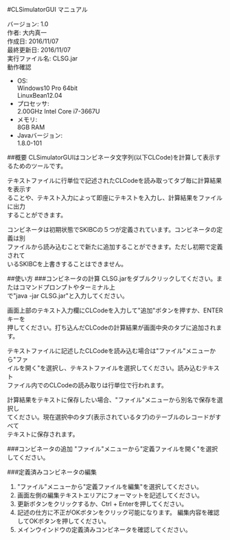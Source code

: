 #CLSimulatorGUI マニュアル

バージョン: 1.0  
作者: 大内真一  
作成日: 2016/11/07  
最終更新日: 2016/11/07  
実行ファイル名: CLSG.jar  
動作確認  
* OS:  
  Windows10 Pro 64bit  
  LinuxBean12.04
* プロセッサ:  
  2.00GHz Intel Core i7-3667U  
* メモリ:  
  8GB RAM  
* Javaバージョン:  
  1.8.0-101  

##概要
CLSimulatorGUIはコンビネータ文字列(以下CLCode)を計算して表示するためのツールです。

テキストファイルに行単位で記述されたCLCodeを読み取ってタブ毎に計算結果を表示す  
ることや、テキスト入力によって即座にテキストを入力し、計算結果をファイルに出力  
することができます。

コンビネータは初期状態でSKIBCの５つが定義されています。コンビネータの定義は別  
ファイルから読み込むことで新たに追加することができます。ただし初期で定義されて  
いるSKIBCを上書きすることはできません。

##使い方
###コンビネータの計算
CLSG.jarをダブルクリックしてください。またはコマンドプロンプトやターミナル上  
で"java -jar CLSG.jar"と入力してください。

画面上部のテキスト入力欄にCLCodeを入力して"追加"ボタンを押すか、ENTERキーを  
押してください。打ち込んだCLCodeの計算結果が画面中央のタブに追加されます。

テキストファイルに記述したCLCodeを読み込む場合は"ファイル"メニューから"ファ  
イルを開く"を選択し、テキストファイルを選択してください。読み込むテキスト  
ファイル内でのCLCodeの読み取りは行単位で行われます。

計算結果をテキストに保存したい場合、"ファイル"メニューから別名で保存を選択し  
てください。現在選択中のタブ(表示されているタブ)のテーブルのレコードがすべて  
テキストに保存されます。

###コンビネータの追加
"ファイル"メニューから"定義ファイルを開く"を選択してください。  

###定義済みコンビネータの編集
1. "ファイル"メニューから"定義ファイルを編集"を選択してください。  
2. 画面左側の編集テキストエリアにフォーマットを記述してください。
3. 更新ボタンをクリックするか、Ctrl + Enterを押してください。
4. 記述の仕方に不正がOKボタンをクリック可能になります。
 編集内容を確認してOKボタンを押してください。
5. メインウインドウの定義済みコンビネータを確認してください。
